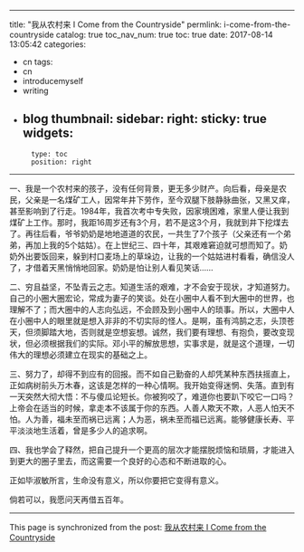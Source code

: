 
---
title: "我从农村来 I Come from the Countryside"
permlink: i-come-from-the-countryside
catalog: true
toc_nav_num: true
toc: true
date: 2017-08-14 13:05:42
categories:
- cn
tags:
- cn
- introducemyself
- writing
- blog
thumbnail: 
sidebar:
    right:
        sticky: true
widgets:
    -
        type: toc
        position: right
---


一、我是一个农村来的孩子，没有任何背景，更无多少财产。向后看，母亲是农民，父亲是一名煤矿工人，因常年井下劳作，至今双腿下肢静脉曲张，又黑又痒，甚至影响到了行走。1984年，我首次考中专失败，因家境困难，家里人便让我到煤矿上工作。那时，我距16周岁还有3个月，若不是这3个月，我就到井下挖煤去了。再往后看，爷爷奶奶是地地道道的农民，一共生了7个孩子（父亲还有一个弟弟，再加上我的5个姑姑）。在上世纪三、四十年，其艰难窘迫就可想而知了。奶奶外出要饭回来，躲到村口麦场上的草垛边，让我的一个姑姑进村看看，确信没人了，才借着天黑悄悄地回家。奶奶是怕让别人看见笑话……

二、穷且益坚，不坠青云之志。知道生活的艰难，才不会安于现状，才知道努力。自己的小圈大圈宏论，常成为妻子的笑谈。处在小圈中人看不到大圈中的世界，也理解不了；而大圈中的人志向弘远，不会顾及到小圈中人的琐事。所以，大圈中人在小圈中人的眼里就是想入非非的不切实际的怪人。是啊，虽有鸿鹄之志，头顶苍天，但须脚踏大地，否则就是空想妄想。诚然，我们要有理想、有抱负，要改变现状，但必须根据我们的实际。邓小平的解放思想，实事求是，就是这个道理，一切伟大的理想必须建立在现实的基础之上。

三、努力了，却得不到应有的回报。而不如自己勤奋的人却凭某种东西扶摇直上，正如病树前头万木春，这该是怎样的一种心情啊。我开始变得迷惘、失落。直到有一天突然大彻大悟：不与傻瓜论短长。你被狗咬了，难道你也要趴下咬它一口吗？上帝会在适当的时候，拿走本不该属于你的东西。人善人欺天不欺，人恶人怕天不怕。人为善，福未至而祸已远离；人为恶，祸未至而福已远离。能够健康长寿、平平淡淡地生活着，曾是多少人的追求啊。

四、我也学会了释然，把自己提升一个更高的层次才能摆脱烦恼和琐屑，才能进入到更大的圈子里去，而这需要一个良好的心态和不断进取的心。

正如毕淑敏所言，生命没有意义，所以你要把它变得有意义。

倘若可以，我愿问天再借五百年。

- - -

This page is synchronized from the post: [我从农村来 I Come from the Countryside](https://steemit.com/@bring/i-come-from-the-countryside)
